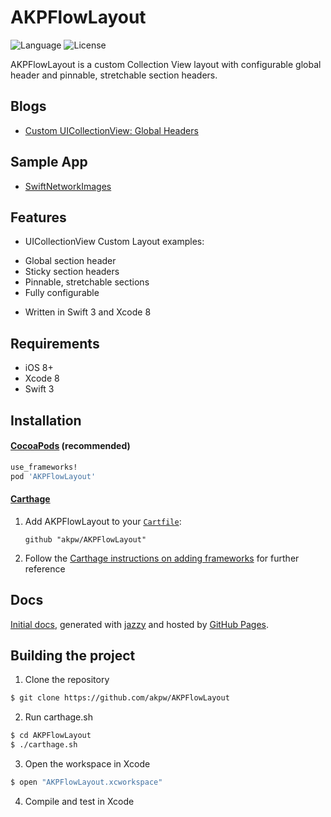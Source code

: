 AKPFlowLayout
============

![Language](https://img.shields.io/badge/language-Swift%202-orange.svg)
![License](https://img.shields.io/badge/License-MIT%20License-blue.svg)



AKPFlowLayout is a custom Collection View layout with configurable global header and pinnable, stretchable section headers.


## Blogs
* [Custom UICollectionView: Global Headers](http://www.akpdev.com/articles/2016/06/16/CollectionView-I.html)


## Sample App
* [SwiftNetworkImages](https://github.com/akpw/SwiftNetworkImages)


## Features
* UICollectionView Custom Layout examples:
 - Global section header
 - Sticky section headers 
 - Pinnable, stretchable sections
 - Fully configurable
* Written in Swift 3 and Xcode 8

## Requirements
* iOS 8+
* Xcode 8
* Swift 3

## Installation

#### [CocoaPods](http://cocoapods.org) (recommended)

````sh
use_frameworks!
pod 'AKPFlowLayout'
````

#### [Carthage](https://github.com/Carthage/Carthage)
1. Add AKPFlowLayout to your [`Cartfile`](https://github.com/Carthage/Carthage/blob/master/Documentation/Artifacts.md#cartfile):
    ```
    github "akpw/AKPFlowLayout"
    ```
2. Follow the [Carthage instructions on adding frameworks](https://github.com/Carthage/Carthage/blob/master/README.md#adding-frameworks-to-an-application) for further reference


## Docs		
 [Initial docs][docsLink], generated with [jazzy](https://github.com/realm/jazzy) and hosted by [GitHub Pages](https://pages.github.com).


## Building the project

1) Clone the repository

```bash
$ git clone https://github.com/akpw/AKPFlowLayout
```

2) Run carthage.sh

```bash
$ cd AKPFlowLayout
$ ./carthage.sh
```

3) Open the workspace in Xcode

```bash
$ open "AKPFlowLayout.xcworkspace"
```

4) Compile and test in Xcode




[docsLink]:https://akpw.github.io//AKPFlowLayout/index.html





